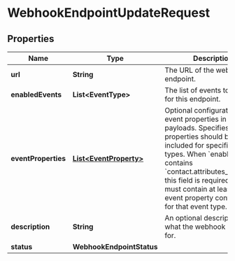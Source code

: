 

# WebhookEndpointUpdateRequest


## Properties

| Name | Type | Description | Notes |
|------------ | ------------- | ------------- | -------------|
|**url** | **String** | The URL of the webhook endpoint. |  [optional] |
|**enabledEvents** | **List&lt;EventType&gt;** | The list of events to enable for this endpoint. |  [optional] |
|**eventProperties** | [**List&lt;EventProperty&gt;**](EventProperty.md) | Optional configuration for event properties in webhook payloads. Specifies which properties should be included for specific event types. When &#x60;enabledEvents&#x60; contains &#x60;contact.attributes_changed&#x60;, this field is required and must contain at least one event property configuration for that event type. |  [optional] |
|**description** | **String** | An optional description of what the webhook is used for. |  [optional] |
|**status** | **WebhookEndpointStatus** |  |  [optional] |




